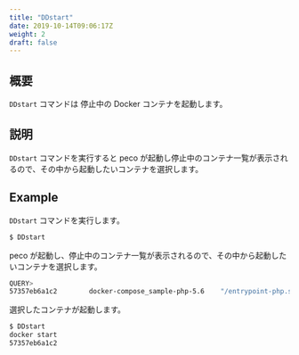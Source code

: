 ```yaml
---
title: "DDstart"
date: 2019-10-14T09:06:17Z
weight: 2
draft: false
---
```


## 概要
``DDstart`` コマンドは 停止中の Docker コンテナを起動します。

## 説明
``DDstart`` コマンドを実行すると peco が起動し停止中のコンテナ一覧が表示されるので、その中から起動したいコンテナを選択します。

## Example
``DDstart`` コマンドを実行します。

```bash
$ DDstart
```

peco が起動し、停止中のコンテナ一覧が表示されるので、その中から起動したいコンテナを選択します。

```bash
QUERY>                                                                  IgnoreCase [1 (1/1)]
57357eb6a1c2        docker-compose_sample-php-5.6    "/entrypoint-php.sh …"   10 minutes ago
```

選択したコンテナが起動します。

```bash
$ DDstart
docker start
57357eb6a1c2
```
